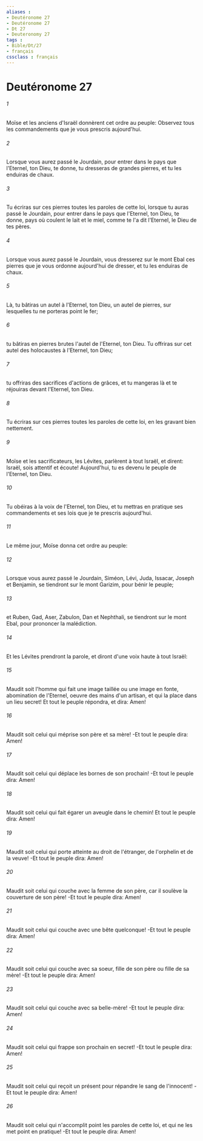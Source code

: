 ```yaml
---
aliases : 
- Deutéronome 27
- Deutéronome 27
- Dt 27
- Deuteronomy 27
tags : 
- Bible/Dt/27
- français
cssclass : français
---
```


# Deutéronome 27

###### 1
Moïse et les anciens d'Israël donnèrent cet ordre au peuple: Observez tous les commandements que je vous prescris aujourd'hui.
###### 2
Lorsque vous aurez passé le Jourdain, pour entrer dans le pays que l'Eternel, ton Dieu, te donne, tu dresseras de grandes pierres, et tu les enduiras de chaux.
###### 3
Tu écriras sur ces pierres toutes les paroles de cette loi, lorsque tu auras passé le Jourdain, pour entrer dans le pays que l'Eternel, ton Dieu, te donne, pays où coulent le lait et le miel, comme te l'a dit l'Eternel, le Dieu de tes pères.
###### 4
Lorsque vous aurez passé le Jourdain, vous dresserez sur le mont Ebal ces pierres que je vous ordonne aujourd'hui de dresser, et tu les enduiras de chaux.
###### 5
Là, tu bâtiras un autel à l'Eternel, ton Dieu, un autel de pierres, sur lesquelles tu ne porteras point le fer;
###### 6
tu bâtiras en pierres brutes l'autel de l'Eternel, ton Dieu. Tu offriras sur cet autel des holocaustes à l'Eternel, ton Dieu;
###### 7
tu offriras des sacrifices d'actions de grâces, et tu mangeras là et te réjouiras devant l'Eternel, ton Dieu.
###### 8
Tu écriras sur ces pierres toutes les paroles de cette loi, en les gravant bien nettement.
###### 9
Moïse et les sacrificateurs, les Lévites, parlèrent à tout Israël, et dirent: Israël, sois attentif et écoute! Aujourd'hui, tu es devenu le peuple de l'Eternel, ton Dieu.
###### 10
Tu obéiras à la voix de l'Eternel, ton Dieu, et tu mettras en pratique ses commandements et ses lois que je te prescris aujourd'hui.
###### 11
Le même jour, Moïse donna cet ordre au peuple:
###### 12
Lorsque vous aurez passé le Jourdain, Siméon, Lévi, Juda, Issacar, Joseph et Benjamin, se tiendront sur le mont Garizim, pour bénir le peuple;
###### 13
et Ruben, Gad, Aser, Zabulon, Dan et Nephthali, se tiendront sur le mont Ebal, pour prononcer la malédiction.
###### 14
Et les Lévites prendront la parole, et diront d'une voix haute à tout Israël:
###### 15
Maudit soit l'homme qui fait une image taillée ou une image en fonte, abomination de l'Eternel, oeuvre des mains d'un artisan, et qui la place dans un lieu secret! Et tout le peuple répondra, et dira: Amen!
###### 16
Maudit soit celui qui méprise son père et sa mère! -Et tout le peuple dira: Amen!
###### 17
Maudit soit celui qui déplace les bornes de son prochain! -Et tout le peuple dira: Amen!
###### 18
Maudit soit celui qui fait égarer un aveugle dans le chemin! Et tout le peuple dira: Amen!
###### 19
Maudit soit celui qui porte atteinte au droit de l'étranger, de l'orphelin et de la veuve! -Et tout le peuple dira: Amen!
###### 20
Maudit soit celui qui couche avec la femme de son père, car il soulève la couverture de son père! -Et tout le peuple dira: Amen!
###### 21
Maudit soit celui qui couche avec une bête quelconque! -Et tout le peuple dira: Amen!
###### 22
Maudit soit celui qui couche avec sa soeur, fille de son père ou fille de sa mère! -Et tout le peuple dira: Amen!
###### 23
Maudit soit celui qui couche avec sa belle-mère! -Et tout le peuple dira: Amen!
###### 24
Maudit soit celui qui frappe son prochain en secret! -Et tout le peuple dira: Amen!
###### 25
Maudit soit celui qui reçoit un présent pour répandre le sang de l'innocent! -Et tout le peuple dira: Amen!
###### 26
Maudit soit celui qui n'accomplit point les paroles de cette loi, et qui ne les met point en pratique! -Et tout le peuple dira: Amen!
